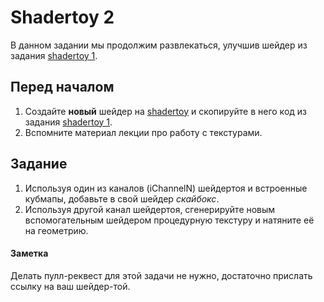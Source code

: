 # Shadertoy 2

В данном задании мы продолжим развлекаться, улучшив шейдер из задания [shadertoy 1](/tasks/shadertoy1/).

## Перед началом

 1. Создайте **новый** шейдер на [shadertoy](https://www.shadertoy.com/) и скопируйте в него код из задания [shadertoy 1](/tasks/shadertoy1/).
 2. Вспомните материал лекции про работу с текстурами.

## Задание

 1. Используя один из каналов (iChannelN) шейдертоя и встроенные кубмапы, добавьте в свой шейдер *скайбокс*.
 2. Используя другой канал шейдертоя, сгенерируйте новым вспомогательным шейдером процедурную текстуру и натяните её на геометрию.

#### Заметка

Делать пулл-реквест для этой задачи не нужно, достаточно прислать ссылку на ваш шейдер-той.
